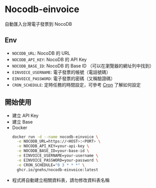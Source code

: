 # Nocodb-einvoice

自動匯入台灣電子發票到 NocoDB

## Env

- `NOCODB_URL`: NocoDB 的 URL
- `NOCODB_API_KEY`: NocoDB 的 API Key
- `NOCODB_BASE_ID`: NocoDB 的 Base ID （可以在瀏覽器的網址列中找到）
- `EINVOICE_USERNAME`: 電子發票的帳號（電話號碼）
- `EINVOICE_PASSWORD`: 電子發票的密碼（又稱驗證碼）
- `CRON_SCHEDULE`: 定時任務的時間設定，可參考 [Cron](https://crontab.guru/) 了解如何設定

## 開始使用

- 建立 API Key
- 建立 Base
- Docker
  ```bash
  docker run -d --name nocodb-einvoice \
    -e NOCODB_URL=https://<HOST>:<PORT> \
    -e NOCODB_API_KEY=your-api-key \
    -e NOCODB_BASE_ID=your-base-id \
    -e EINVOICE_USERNAME=your-username \
    -e EINVOICE_PASSWORD=your-password \
    -e CRON_SCHEDULE="0 3 * * *" \
    ghcr.io/gnehs/nocodb-einvoice:latest
  ```
- 程式將自動建立相關資料表，請勿修改資料表名稱
